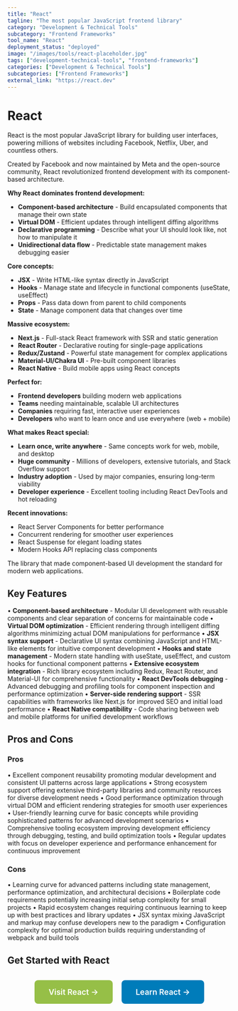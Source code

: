 ```yaml
---
title: "React"
tagline: "The most popular JavaScript frontend library"
category: "Development & Technical Tools"
subcategory: "Frontend Frameworks"
tool_name: "React"
deployment_status: "deployed"
image: "/images/tools/react-placeholder.jpg"
tags: ["development-technical-tools", "frontend-frameworks"]
categories: ["Development & Technical Tools"]
subcategories: ["Frontend Frameworks"]
external_link: "https://react.dev"
---
```


# React

React is the most popular JavaScript library for building user interfaces, powering millions of websites including Facebook, Netflix, Uber, and countless others.

Created by Facebook and now maintained by Meta and the open-source community, React revolutionized frontend development with its component-based architecture.

**Why React dominates frontend development:**
- **Component-based architecture** - Build encapsulated components that manage their own state
- **Virtual DOM** - Efficient updates through intelligent diffing algorithms
- **Declarative programming** - Describe what your UI should look like, not how to manipulate it
- **Unidirectional data flow** - Predictable state management makes debugging easier

**Core concepts:**
- **JSX** - Write HTML-like syntax directly in JavaScript
- **Hooks** - Manage state and lifecycle in functional components (useState, useEffect)
- **Props** - Pass data down from parent to child components
- **State** - Manage component data that changes over time

**Massive ecosystem:**
- **Next.js** - Full-stack React framework with SSR and static generation
- **React Router** - Declarative routing for single-page applications
- **Redux/Zustand** - Powerful state management for complex applications
- **Material-UI/Chakra UI** - Pre-built component libraries
- **React Native** - Build mobile apps using React concepts

**Perfect for:**
- **Frontend developers** building modern web applications
- **Teams** needing maintainable, scalable UI architectures
- **Companies** requiring fast, interactive user experiences
- **Developers** who want to learn once and use everywhere (web + mobile)

**What makes React special:**
- **Learn once, write anywhere** - Same concepts work for web, mobile, and desktop
- **Huge community** - Millions of developers, extensive tutorials, and Stack Overflow support
- **Industry adoption** - Used by major companies, ensuring long-term viability
- **Developer experience** - Excellent tooling including React DevTools and hot reloading

**Recent innovations:**
- React Server Components for better performance
- Concurrent rendering for smoother user experiences
- React Suspense for elegant loading states
- Modern Hooks API replacing class components

The library that made component-based UI development the standard for modern web applications.

## Key Features

• **Component-based architecture** - Modular UI development with reusable components and clear separation of concerns for maintainable code
• **Virtual DOM optimization** - Efficient rendering through intelligent diffing algorithms minimizing actual DOM manipulations for performance
• **JSX syntax support** - Declarative UI syntax combining JavaScript and HTML-like elements for intuitive component development
• **Hooks and state management** - Modern state handling with useState, useEffect, and custom hooks for functional component patterns
• **Extensive ecosystem integration** - Rich library ecosystem including Redux, React Router, and Material-UI for comprehensive functionality
• **React DevTools debugging** - Advanced debugging and profiling tools for component inspection and performance optimization
• **Server-side rendering support** - SSR capabilities with frameworks like Next.js for improved SEO and initial load performance
• **React Native compatibility** - Code sharing between web and mobile platforms for unified development workflows

## Pros and Cons

### Pros
• Excellent component reusability promoting modular development and consistent UI patterns across large applications
• Strong ecosystem support offering extensive third-party libraries and community resources for diverse development needs
• Good performance optimization through virtual DOM and efficient rendering strategies for smooth user experiences
• User-friendly learning curve for basic concepts while providing sophisticated patterns for advanced development scenarios
• Comprehensive tooling ecosystem improving development efficiency through debugging, testing, and build optimization tools
• Regular updates with focus on developer experience and performance enhancement for continuous improvement

### Cons
• Learning curve for advanced patterns including state management, performance optimization, and architectural decisions
• Boilerplate code requirements potentially increasing initial setup complexity for small projects
• Rapid ecosystem changes requiring continuous learning to keep up with best practices and library updates
• JSX syntax mixing JavaScript and markup may confuse developers new to the paradigm
• Configuration complexity for optimal production builds requiring understanding of webpack and build tools

## Get Started with React

<div style="text-align: center; margin: 2rem 0;">
  <a href="https://react.dev" target="_blank" rel="noopener noreferrer" style="display: inline-block; background: #96BF47; color: white; padding: 1rem 2rem; text-decoration: none; border-radius: 8px; font-weight: 600; font-size: 1.1rem; margin-right: 1rem;">Visit React →</a>
  <a href="https://react.dev/learn" target="_blank" rel="noopener noreferrer" style="display: inline-block; background: #007cba; color: white; padding: 1rem 2rem; text-decoration: none; border-radius: 8px; font-weight: 600; font-size: 1.1rem;">Learn React →</a>
</div>